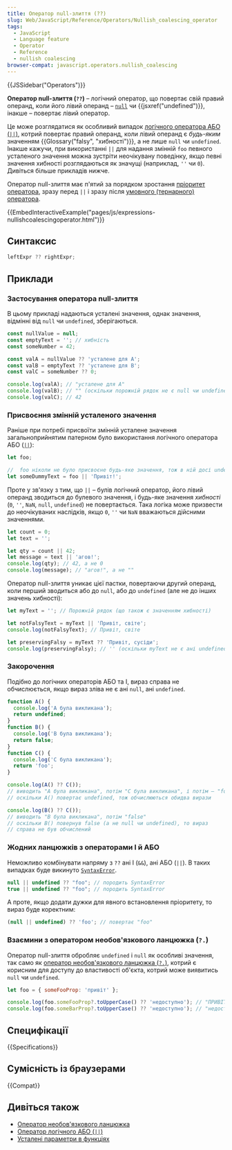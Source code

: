 ```yaml
---
title: Оператор null-злиття (??)
slug: Web/JavaScript/Reference/Operators/Nullish_coalescing_operator
tags:
  - JavaScript
  - Language feature
  - Operator
  - Reference
  - nullish coalescing
browser-compat: javascript.operators.nullish_coalescing
---
```


{{JSSidebar("Operators")}}

**Оператор null-злиття (`??`)** – логічний оператор, що повертає свій правий операнд, коли його лівий операнд – [`null`](/uk/docs/Web/JavaScript/Reference/Operators/null) чи {{jsxref("undefined")}}, інакше – повертає лівий оператор.

Це може розглядатися як особливий випадок [логічного оператора АБО (`||`)](/uk/docs/Web/JavaScript/Reference/Operators/Logical_OR), котрий повертає правий операнд, коли лівий операнд є _будь-яким_ значенням {{Glossary("falsy", "хибності")}}, а не лише `null` чи `undefined`. Інакше кажучи, при використанні `||` для надання змінній `foo` певного усталеного значення можна зустріти неочікувану поведінку, якщо певні значення хибності розглядаються як значущі (наприклад, `''` чи `0`). Дивіться більше прикладів нижче.

Оператор null-злиття має п'ятий за порядком зростання [пріоритет оператора](/uk/docs/Web/JavaScript/Reference/Operators/Operator_Precedence), зразу перед `||` і зразу після [умовного (тернарного) оператора](/uk/docs/Web/JavaScript/Reference/Operators/Conditional_Operator).

{{EmbedInteractiveExample("pages/js/expressions-nullishcoalescingoperator.html")}}

## Синтаксис

```js
leftExpr ?? rightExpr;
```

## Приклади

### Застосування оператора null-злиття

В цьому прикладі надаються усталені значення, однак значення, відмінні від `null` чи `undefined`, зберігаються.

```js
const nullValue = null;
const emptyText = ''; // хибність
const someNumber = 42;

const valA = nullValue ?? 'усталене для A';
const valB = emptyText ?? 'усталене для B';
const valC = someNumber ?? 0;

console.log(valA); // "усталене для A"
console.log(valB); // "" (оскільки порожній рядок не є null чи undefined)
console.log(valC); // 42
```

### Присвоєння змінній усталеного значення

Раніше при потребі присвоїти змінній усталене значення загальноприйнятим патерном було використання логічного оператора АБО ([`||`](/uk/docs/Web/JavaScript/Reference/Operators/Logical_OR)):

```js
let foo;

//  foo ніколи не було присвоєне будь-яке значення, тож в ній досі undefined
let someDummyText = foo || 'Привіт!';
```

Проте у зв'язку з тим, що `||` – булів логічний оператор, його лівий операнд зводиться до булевого значення, і будь-яке значення _хибності_ (`0`, `''`, `NaN`, `null`, `undefined`) не повертається. Така логіка може призвести до неочікуваних наслідків, якщо `0`, `''` чи `NaN` вважаються дійсними значеннями.

```js
let count = 0;
let text = '';

let qty = count || 42;
let message = text || 'агов!';
console.log(qty); // 42, а не 0
console.log(message); // "агов!", а не ""
```

Оператор null-злиття уникає цієї пастки, повертаючи другий операнд, коли перший зводиться або до `null`, або до `undefined` (але не до інших значень хибності):

```js
let myText = ''; // Порожній рядок (що також є значенням хибності)

let notFalsyText = myText || 'Привіт, світе';
console.log(notFalsyText); // Привіт, світе

let preservingFalsy = myText ?? 'Привіт, сусіди';
console.log(preservingFalsy); // '' (оскільки myText не є ані undefined, ані null)
```

### Закорочення

Подібно до логічних операторів АБО та І, вираз справа не обчислюється, якщо вираз зліва не є ані `null`, ані `undefined`.

```js
function A() {
  console.log('A була викликана');
  return undefined;
}
function B() {
  console.log('B була викликана');
  return false;
}
function C() {
  console.log('C була викликана');
  return 'foo';
}

console.log(A() ?? C());
// виводить "A була викликана", потім "C була викликана", і потім – "foo"
// оскільки A() повертає undefined, тож обчислюються обидва вирази

console.log(B() ?? C());
// виводить "B була викликана", потім "false"
// оскільки B() повернув false (а не null чи undefined), то вираз
// справа не був обчислений
```

### Жодних ланцюжків з операторами І й АБО

Неможливо комбінувати напряму з `??` ані І (`&&`), ані АБО (`||`). В таких випадках буде викинуто [`SyntaxError`](/uk/docs/Web/JavaScript/Reference/Global_Objects/SyntaxError).

```js example-bad
null || undefined ?? "foo"; // породить SyntaxError
true || undefined ?? "foo"; // породить SyntaxError
```

А проте, якщо додати дужки для явного встановлення пріоритету, то вираз буде коректним:

```js example-good
(null || undefined) ?? 'foo'; // повертає "foo"
```

### Взаємини з оператором необов'язкового ланцюжка (`?.`)

Оператор null-злиття обробляє `undefined` і `null` як особливі значення, так само як [оператор необов'язкового ланцюжка (`?.`)](/uk/docs/Web/JavaScript/Reference/Operators/Optional_chaining), котрий є корисним для доступу до властивості об'єкта, котрий може виявитись `null` чи `undefined`.

```js
let foo = { someFooProp: 'привіт' };

console.log(foo.someFooProp?.toUpperCase() ?? 'недоступно'); // "ПРИВІТ"
console.log(foo.someBarProp?.toUpperCase() ?? 'недоступно'); // "недоступно"
```

## Специфікації

{{Specifications}}

## Сумісність із браузерами

{{Compat}}

## Дивіться також

- [Оператор необов'язкового ланцюжка](/uk/docs/Web/JavaScript/Reference/Operators/Optional_chaining)
- [Оператор логічного АБО (`||`)](/uk/docs/Web/JavaScript/Reference/Operators/Logical_OR)
- [Усталені параметри в функціях](/uk/docs/Web/JavaScript/Reference/Functions/Default_parameters)
